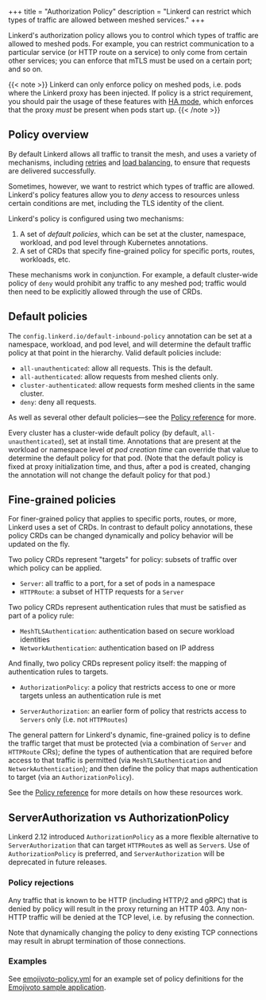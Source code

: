 +++
title = "Authorization Policy"
description = "Linkerd can restrict which types of traffic are allowed between meshed services."
+++

Linkerd's authorization policy allows you to control which types of
traffic are allowed to meshed pods. For example, you can restrict communication
to a particular service (or HTTP route on a service) to only come from certain
other services; you can enforce that mTLS must be used on a certain port; and so
on.

{{< note >}}
Linkerd can only enforce policy on meshed pods, i.e. pods where the Linkerd
proxy has been injected. If policy is a strict requirement, you should pair the
usage of these features with [HA mode](../ha/), which enforces that the proxy
*must* be present when pods start up.
{{< /note >}}

## Policy overview

By default Linkerd allows all traffic to transit the mesh, and uses a variety
of mechanisms, including [retries](../retries-and-timeouts/) and [load
balancing](../load-balancing/), to ensure that requests are delivered
successfully.

Sometimes, however, we want to restrict which types of traffic are allowed.
Linkerd's policy features allow you to *deny* access to resources unless certain
conditions are met, including the TLS identity of the client.

Linkerd's policy is configured using two mechanisms:

1. A set of _default policies_, which can be set at the cluster,
   namespace, workload, and pod level through Kubernetes annotations.
2. A set of CRDs that specify fine-grained policy for specific ports, routes,
   workloads, etc.

These mechanisms work in conjunction. For example, a default cluster-wide policy
of `deny` would prohibit any traffic to any meshed pod; traffic would then need
to be explicitly allowed through the use of CRDs.

## Default policies

The `config.linkerd.io/default-inbound-policy` annotation can be set at a
namespace, workload, and pod level, and will determine the default traffic
policy at that point in the hierarchy. Valid default policies include:

- `all-unauthenticated`: allow all requests. This is the default.
- `all-authenticated`: allow requests from meshed clients only.
- `cluster-authenticated`: allow requests form meshed clients in the same
  cluster.
- `deny`: deny all requests.

As well as several other default policies—see the [Policy
reference](../../reference/authorization-policy/) for more.

Every cluster has a cluster-wide default policy (by default,
`all-unauthenticated`), set at install time. Annotations that are present at the
workload or namespace level *at pod creation time* can override that value to
determine the default policy for that pod. (Note that the default policy is fixed
at proxy initialization time, and thus, after a pod is created, changing the
annotation will not change the default policy for that pod.)

## Fine-grained policies

For finer-grained policy that applies to specific ports, routes, or more,
Linkerd uses a set of CRDs.  In contrast to default policy annotations, these
policy CRDs can be changed dynamically and policy behavior will be updated on
the fly.

Two policy CRDs represent "targets" for policy: subsets of traffic over which
policy can be applied.

- `Server`: all traffic to a port, for a set of pods in a namespace
- `HTTPRoute`: a subset of HTTP requests for a `Server`

Two policy CRDs represent authentication rules that must be satisfied as part of
a policy rule:

- `MeshTLSAuthentication`: authentication based on secure workload identities
- `NetworkAuthentication`: authentication based on IP address

And finally, two policy CRDs represent policy itself: the mapping of
authentication rules to targets.

- `AuthorizationPolicy`: a policy that restricts access to one or more targets
  unless an authentication rule is met

- `ServerAuthorization`: an earlier form of policy that restricts access to
  `Servers` only (i.e. not `HTTPRoutes`)

The general pattern for Linkerd's dynamic, fine-grained policy is to define the
traffic target that must be protected (via a combination of `Server` and
`HTTPRoute` CRs); define the types of authentication that are required before
access to that traffic is permitted (via `MeshTLSAuthentication` and
`NetworkAuthentication`); and then define the policy that maps authentication to
target (via an `AuthorizationPolicy`).

See the [Policy reference](../../reference/authorization-policy/) for more
details on how these resources work.

## ServerAuthorization vs AuthorizationPolicy

Linkerd 2.12 introduced `AuthorizationPolicy` as a more flexible alternative to
`ServerAuthorization` that can target `HTTPRoute`s as well as `Server`s. Use of
`AuthorizationPolicy` is preferred, and `ServerAuthorization` will be deprecated
in future releases.

### Policy rejections

Any traffic that is known to be HTTP (including HTTP/2 and gRPC) that is denied
by policy will result in the proxy returning an HTTP 403. Any non-HTTP traffic
will be denied at the TCP level, i.e. by refusing the connection.

Note that dynamically changing the policy to deny existing TCP connections may
result in abrupt termination of those connections.

### Examples

See
[emojivoto-policy.yml](https://github.com/linkerd/website/blob/main/run.linkerd.io/public/emojivoto-policy.yml)
for an example set of policy definitions for the [Emojivoto sample
application](/getting-started/).
